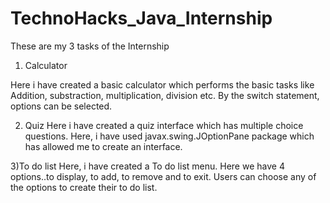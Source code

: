 # TechnoHacks_Java_Internship
These are my 3 tasks of the Internship

1) Calculator
   
Here i have created a basic calculator which performs the basic tasks like Addition, substraction, multiplication, division etc.
By the switch statement, options can be selected.

2) Quiz
   Here i have created a quiz interface which has multiple choice questions.
   Here, i have used javax.swing.JOptionPane package which has allowed me to create an interface.

3)To do list
Here, i have created a To do list menu.
Here we have 4 options..to display, to add, to remove and to exit. Users can choose any of the options to create their to do list.
